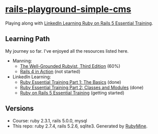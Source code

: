 # [rails-playground-simple-cms](https://github.com/mikebd/rails-playground-simple-cms) 

Playing along with [LinkedIn Learning Ruby on Rails 5 Essential Training](https://www.linkedin.com/learning/ruby-on-rails-5-essential-training).

## Learning Path

My journey so far.  I've enjoyed all the resources listed here. 

* Manning:
  * [The Well-Grounded Rubyist, Third Edition](https://www.manning.com/books/the-well-grounded-rubyist-third-edition) (60%)
  * [Rails 4 in Action](https://www.manning.com/books/rails-4-in-action) (not started)
* LinkedIn Learning:
  * [Ruby Essential Training Part 1: The Basics](https://www.linkedin.com/learning/ruby-essential-training-part-1-the-basics) (done) 
  * [Ruby Essential Training Part 2: Classes and Modules](https://www.linkedin.com/learning/ruby-essential-training-part-2-classes-and-modules) (done)
  * [Ruby on Rails 5 Essential Training](https://www.linkedin.com/learning/ruby-on-rails-5-essential-training) (getting started)

## Versions

* Course: ruby 2.3.1, rails 5.0.0, mysql
* This repo: ruby 2.7.4, rails 5.2.6, sqlite3.  Generated by [RubyMine](https://www.jetbrains.com/ruby/).